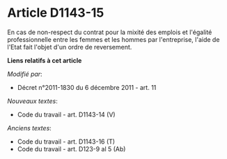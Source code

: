 # Article D1143-15

En cas de non-respect du contrat pour la mixité des emplois et l'égalité professionnelle entre les femmes et les hommes  par
l'entreprise, l'aide de l'Etat fait l'objet d'un ordre de reversement.

**Liens relatifs à cet article**

_Modifié par_:

  - Décret n°2011-1830 du 6 décembre 2011 - art. 11

_Nouveaux textes_:

  - Code du travail - art. D1143-14 (V)

_Anciens textes_:

  - Code du travail - art. D1143-16 (T)
  - Code du travail - art. D123-9 al 5 (Ab)
